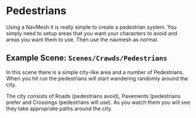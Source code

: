 # Pedestrians

Using a NavMesh it is really simple to create a pedestrian system. You simply need to setup areas that you want your characters to avoid and areas you want them to use. Then use the navmesh as normal.

## Example Scene: `Scenes/Crawds/Pedestrians`

In this scene there is a simple city-like area and a number of Pedestrians. When you hit run the pedestrians will start wandering randomly around the city.

The city consists of Roads (pedestrians avoid), Pavements (pedestrians prefer and Crossings (pedestrians will use). As you watch them you will see they take appropriate paths around the city.